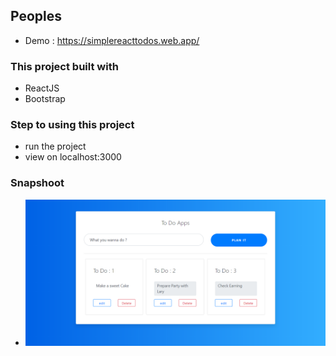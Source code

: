 ## Peoples
- Demo : https://simplereacttodos.web.app/

### This project built with
- ReactJS
- Bootstrap

### Step to using this project

- run the project
- view on localhost:3000

### Snapshoot
- ![Screen 1](https://github.com/inact25/simpleReactTodoApps/blob/simpleReactTodoApps/src/snap1.png?raw=true)